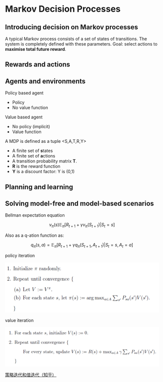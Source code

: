 # Markov Decision Processes

## Introducing decision on Markov processes

A typical Markov process consists of a set of states of transitions. The system is completely defined with these parameters. Goal: select actions to **maximise total future reward**.


## Rewards and actions

## Agents and environments

Policy based agent

- Policy
- No value function

Value based agent

- No policy (implicit)
- Value function

A MDP is defined as a tuple <S,A,T,R,Υ>

- A finite set of **s**tates
- A finite set of **a**ctions
- A transition probability matrix **T**.
- **R** is the reward function
- **Υ** is a discount factor: Υ is (0,1)

## Planning and learning

## Solving model-free and model-based scenarios



Bellman expectation equation

$$
v_{\pi}(s)\mathbb{E}_{\pi}[R_{t+1} + \gamma v_{\pi}(S_{t+1})|S_t = s]
$$

Also as a q-ation function as:

$$
q_{\pi}(s, a) = \mathbb{E}_{\pi}[R_{t+1} + \gamma q_{\pi}(S_{t+1}, A_{t+1})|S_t = s, A_t = a]
$$

policy iteration

![](./images/bellman_policy_iteration.png)

value iteration

![](./images/bellman_value_iteration.png)

[策略迭代和值迭代（知乎）](https://www.zhihu.com/question/41477987)







